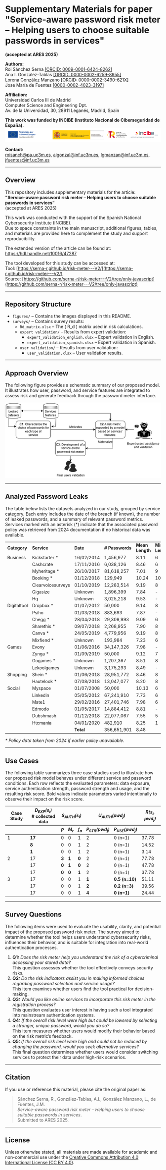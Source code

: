 # Supplementary Materials for paper "Service-aware password risk meter – Helping users to choose suitable passwords in services" 
**(accepted at ARES 2025)**

**Authors:**  
Roi Sánchez Serna [[ORCID: 0009-0001-6424-8262]](https://orcid.org/0009-0001-6424-8262)  
Ana I. González-Tablas [[ORCID: 0000-0002-6259-8955]](https://orcid.org/0000-0002-6259-8955)  
Lorena González Manzano [[ORCID: 0000-0002-3490-621X]](https://orcid.org/0000-0002-3490-621X)  
Jose María de Fuentes [[0000-0002-4023-3197]](https://orcid.org/0000-0002-4023-3197)

**Affiliation:**  
Universidad Carlos III de Madrid<br>
Computer Science and Engineering Dpt.<br>
Av. de la Universidad, 30, 28911 Leganés, Madrid, Spain<br>

**This work was funded by INCIBE (Instituto Nacional de Ciberseguridad de España).**
![Project logos](figures/BandaLogos_INCIBE_es.png)

**Contact:**  
roisanch@pa.uc3m.es, aigonzal@inf.uc3m.es, lgmanzan@inf.uc3m.es, jfuentes@inf.uc3m.es  

---

## Overview

This repository includes supplementary materials for the article:  
**"Service-aware password risk meter – Helping users to choose suitable passwords in services"**  
(accepted at ARES 2025)

This work was conducted with the support of the Spanish National Cybersecurity Institute (INCIBE).  
Due to space constraints in the main manuscript, additional figures, tables, and materials are provided here to complement the study and support reproducibility.

The extended version of the article can be found at: <br>
https://hdl.handle.net/10016/47287 <br>

The tool developed for this study can be accessed at:  
Tool: [https://serna-r.github.io/risk-meter---V2/](https://serna-r.github.io/risk-meter---V2/)<br>
Source: [https://github.com/serna-r/risk-meter---V2/tree/only-javascript](https://github.com/serna-r/risk-meter---V2/tree/only-javascript)

---

## Repository Structure

- `figures/` – Contains the images displayed in this README.  
- `surveys/` – Contains survey results:  
  - `Rd_matrix.xlsx` – The \( R_d \) matrix used in risk calculations.  
  - `expert validation/` – Results from expert validation:  
    - `expert_validation_english.xlsx` – Expert validation in English.  
    - `expert_validation_spanish.xlsx` – Expert validation in Spanish.  
  - `user validation/` – Results from user validation:  
    - `user_validation.xlsx` – User validation results.  

---
## Approach Overview

The following figure provides a schematic summary of our proposed model. It illustrates how user, password, and service features are integrated to assess risk and generate feedback through the password meter interface.

![Approach overview](figures/approachoverview.png)

---

## Analyzed Password Leaks

The table below lists the datasets analyzed in our study, grouped by service category. Each entry includes the date of the breach (if known), the number of leaked passwords, and a summary of relevant password metrics. Services marked with an asterisk (*) indicate that the associated password policy was retrieved from 2024 documentation if no historical data was available.

<table>
    <tr>
        <td><strong>Category</strong></td>
        <td><strong>Service</strong></td>
        <td><strong>Date</strong></td>
        <td><strong># Passwords</strong></td>
        <td><strong>Mean Length</strong></td>
        <td><strong>Min Length</strong></td>
        <td><strong>Mask</strong></td>
        <td><strong>Mean Score</strong></td>
    </tr>
    <tr>
        <td>Business</td>
        <td>Kickstarter *</td>
        <td>16/02/2014</td>
        <td>1,456,977</td>
        <td>8.11</td>
        <td>6</td>
        <td>l</td>
        <td>1.38</td>
    </tr>
    <tr>
        <td></td>
        <td>Cashcrate</td>
        <td>17/11/2016</td>
        <td>6,038,126</td>
        <td>8.46</td>
        <td>6</td>
        <td>l</td>
        <td>1.56</td>
    </tr>
    <tr>
        <td></td>
        <td>Myheritage *</td>
        <td>26/10/2017</td>
        <td>81,618,257</td>
        <td>7.01</td>
        <td>9</td>
        <td>l</td>
        <td>1.14</td>
    </tr>
    <tr>
        <td></td>
        <td>Booking *</td>
        <td>01/12/2018</td>
        <td>129,949</td>
        <td>10.24</td>
        <td>10</td>
        <td>lud</td>
        <td>2.48</td>
    </tr>
    <tr>
        <td></td>
        <td>Clearvoicesurveys</td>
        <td>01/10/2019</td>
        <td>12,283,514</td>
        <td>9.19</td>
        <td>8</td>
        <td>l</td>
        <td>2.25</td>
    </tr>
    <tr>
        <td></td>
        <td>Gigasize</td>
        <td>Unknown</td>
        <td>1,896,399</td>
        <td>7.84</td>
        <td>-</td>
        <td>-</td>
        <td>1.44</td>
    </tr>
    <tr>
        <td></td>
        <td>Hq</td>
        <td>Unknown</td>
        <td>3,025,218</td>
        <td>9.53</td>
        <td>-</td>
        <td>-</td>
        <td>2.17</td>
    </tr>
    <tr>
        <td>Digitaltool</td>
        <td>Dropbox *</td>
        <td>01/07/2012</td>
        <td>50,000</td>
        <td>9.14</td>
        <td>8</td>
        <td>luds</td>
        <td>1.88</td>
    </tr>
    <tr>
        <td></td>
        <td>Psiho</td>
        <td>01/03/2018</td>
        <td>883,693</td>
        <td>7.87</td>
        <td>-</td>
        <td>-</td>
        <td>1.30</td>
    </tr>
    <tr>
        <td></td>
        <td>Chegg *</td>
        <td>28/04/2018</td>
        <td>29,309,993</td>
        <td>9.09</td>
        <td>6</td>
        <td>lud</td>
        <td>1.92</td>
    </tr>
    <tr>
        <td></td>
        <td>Sharethis *</td>
        <td>09/07/2018</td>
        <td>2,268,955</td>
        <td>7.90</td>
        <td>8</td>
        <td>luds</td>
        <td>1.50</td>
    </tr>
    <tr>
        <td></td>
        <td>Canva *</td>
        <td>24/05/2019</td>
        <td>4,779,956</td>
        <td>9.19</td>
        <td>8</td>
        <td>l</td>
        <td>1.95</td>
    </tr>
    <tr>
        <td></td>
        <td>Mixfiend *</td>
        <td>Unknown</td>
        <td>193,984</td>
        <td>7.23</td>
        <td>6</td>
        <td>l</td>
        <td>1.20</td>
    </tr>
    <tr>
        <td>Games</td>
        <td>Evony</td>
        <td>01/06/2016</td>
        <td>34,147,326</td>
        <td>7.98</td>
        <td>-</td>
        <td>-</td>
        <td>1.38</td>
    </tr>
    <tr>
        <td></td>
        <td>Zynga *</td>
        <td>01/09/2019</td>
        <td>50,000</td>
        <td>9.12</td>
        <td>7</td>
        <td>l</td>
        <td>1.60</td>
    </tr>
    <tr>
        <td></td>
        <td>Gogames *</td>
        <td>Unknown</td>
        <td>1,207,367</td>
        <td>8.51</td>
        <td>8</td>
        <td>l</td>
        <td>1.41</td>
    </tr>
    <tr>
        <td></td>
        <td>Lekoolgames</td>
        <td>Unknown</td>
        <td>3,175,293</td>
        <td>8.49</td>
        <td>-</td>
        <td>-</td>
        <td>1.59</td>
    </tr>
    <tr>
        <td>Shopping</td>
        <td>Shein *</td>
        <td>01/06/2018</td>
        <td>28,951,772</td>
        <td>8.46</td>
        <td>8</td>
        <td>l</td>
        <td>1.68</td>
    </tr>
    <tr>
        <td></td>
        <td>Hautelook *</td>
        <td>07/08/2018</td>
        <td>13,047,077</td>
        <td>8.20</td>
        <td>8</td>
        <td>lud</td>
        <td>1.43</td>
    </tr>
    <tr>
        <td>Social</td>
        <td>Myspace</td>
        <td>01/07/2008</td>
        <td>50,000</td>
        <td>10.13</td>
        <td>6</td>
        <td>luds</td>
        <td>2.05</td>
    </tr>
    <tr>
        <td></td>
        <td>Linkedin</td>
        <td>05/05/2012</td>
        <td>67,241,910</td>
        <td>7.73</td>
        <td>6</td>
        <td>l</td>
        <td>1.28</td>
    </tr>
    <tr>
        <td></td>
        <td>Mate1</td>
        <td>29/02/2016</td>
        <td>27,401,746</td>
        <td>7.98</td>
        <td>6</td>
        <td>l</td>
        <td>1.35</td>
    </tr>
    <tr>
        <td></td>
        <td>Edmodo</td>
        <td>01/05/2017</td>
        <td>14,884,412</td>
        <td>8.81</td>
        <td>-</td>
        <td>-</td>
        <td>1.76</td>
    </tr>
    <tr>
        <td></td>
        <td>Dubshmash</td>
        <td>01/12/2018</td>
        <td>22,077,067</td>
        <td>7.55</td>
        <td>5</td>
        <td>l</td>
        <td>0.92</td>
    </tr>
    <tr>
        <td></td>
        <td>Htcmania</td>
        <td>04/01/2020</td>
        <td>482,910</td>
        <td>8.25</td>
        <td>1</td>
        <td>l</td>
        <td>1.61</td>
    </tr>
    <tr>
        <td></td>
        <td></td>
        <td><strong>Total</strong></td>
        <td>356,651,901</td>
        <td>8.48</td>
        <td></td>
        <td></td>
    </tr>
</table>

<p><em>* Policy data taken from 2024 if earlier policy unavailable.</em></p>

---

## Use Cases

The following table summarizes three case studies used to illustrate how our proposed risk model behaves under different service and password conditions. Each row reflects the evaluated parameters: data exposure, service authentication strength, password strength and usage, and the resulting risk score. Bold values indicate parameters varied intentionally to observe their impact on the risk score.

<table>
  <thead>
    <tr>
      <th>Case Study</th>
      <th><i>D<sub>EXP</sub>(s<sub>i</sub>)</i><br># collected data</th>
      <th colspan="3"><i>S<sub>AUTH</sub>(s<sub>i</sub>)</i></th>
      <th colspan="2"><i>U<sub>AUTH</sub>(pwd<sub>j</sub>)</i></th>
      <th><i>R(s<sub>i</sub>, pwd<sub>j</sub>)</i></th>
    </tr>
    <tr>
      <th></th>
      <th></th>
      <th><i>P</i></th>
      <th><i>M<sub>r</sub></i></th>
      <th><i>f<sub>a</sub></i></th>
      <th><i>P<sub>STR</sub>(pwd<sub>j</sub>)</i></th>
      <th><i>P<sub>USE</sub>(pwd<sub>j</sub>)</i></th>
      <th></th>
    </tr>
  </thead>
  <tbody>
    <tr>
      <td>1</td><td><b>17</b></td><td>0</td><td>0</td><td>1</td><td>2</td><td>0 (n=1)</td><td>37.78</td>
    </tr>
    <tr>
      <td></td><td><b>8</b></td><td>0</td><td>0</td><td>1</td><td>2</td><td>0 (n=1)</td><td>14.52</td>
    </tr>
    <tr>
      <td></td><td><b>1</b></td><td>0</td><td>0</td><td>1</td><td>2</td><td>0 (n=1)</td><td>3.14</td>
    </tr>
    <tr>
      <td>2</td><td>17</td><td><b>3</b></td><td><b>1</b></td><td><b>0</b></td><td>2</td><td>0 (n=1)</td><td>77.78</td>
    </tr>
    <tr>
      <td></td><td>17</td><td><b>0</b></td><td><b>1</b></td><td><b>0</b></td><td>2</td><td>0 (n=1)</td><td>47.78</td>
    </tr>
    <tr>
      <td></td><td>17</td><td><b>0</b></td><td><b>0</b></td><td><b>1</b></td><td>2</td><td>0 (n=1)</td><td>37.78</td>
    </tr>
    <tr>
      <td>3</td><td>17</td><td>0</td><td>0</td><td>1</td><td><b>1</b></td><td><b>0.5 (n=10)</b></td><td>51.11</td>
    </tr>
    <tr>
      <td></td><td>17</td><td>0</td><td>0</td><td>1</td><td><b>2</b></td><td><b>0.2 (n=3)</b></td><td>39.56</td>
    </tr>
    <tr>
      <td></td><td>17</td><td>0</td><td>0</td><td>1</td><td><b>4</b></td><td><b>0 (n=1)</b></td><td>24.44</td>
    </tr>
  </tbody>
</table>


---

## Survey Questions

The following items were used to evaluate the usability, clarity, and potential impact of the proposed password risk meter. The survey aimed to determine whether the tool helps users understand cybersecurity risks, influences their behavior, and is suitable for integration into real-world authentication processes.

<ol>
  <li><strong>Q1:</strong> <em>Does the risk meter help you understand the risk of a cybercriminal accessing your stored data?</em><br>
  This question assesses whether the tool effectively conveys security risks.</li>

  <li><strong>Q2:</strong> <em>Do the risk indicators assist you in making informed choices regarding password selection and service usage?</em><br>
  This item examines whether users find the tool practical for decision-making.</li>

  <li><strong>Q3:</strong> <em>Would you like online services to incorporate this risk meter in the registration process?</em><br>
  This question evaluates user interest in having such a tool integrated into mainstream authentication systems.</li>

  <li><strong>Q4:</strong> <em>If the overall risk level were high but could be lowered by selecting a stronger, unique password, would you do so?</em><br>
  This item measures whether users would modify their behavior based on the risk metric’s feedback.</li>

  <li><strong>Q5:</strong> <em>If the overall risk level were high and could not be reduced by changing the password, would you seek alternative services?</em><br>
  This final question determines whether users would consider switching services to protect their data under high-risk scenarios.</li>
</ol>

---

## Citation

If you use or reference this material, please cite the original paper as:

> Sánchez Serna, R., González-Tablas, A.I., González Manzano, L., de Fuentes, J.M.  
> *Service-aware password risk meter – Helping users to choose suitable passwords in services*.  
> Submitted to ARES 2025.

---

## License

Unless otherwise stated, all materials are made available for academic and non-commercial use under the [Creative Commons Attribution 4.0 International License (CC BY 4.0)](https://creativecommons.org/licenses/by/4.0/).
